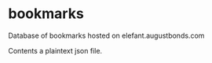 # bookmarks
Database of bookmarks hosted on elefant.augustbonds.com

Contents a plaintext json file.
